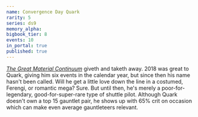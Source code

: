 ```yaml
---
name: Convergence Day Quark
rarity: 5
series: ds9
memory_alpha:
bigbook_tier: 8
events: 10
in_portal: true
published: true
---
```


[_The Great Material Continuum_](https://www.youtube.com/watch?v=BxHhCh9zA3I) giveth and taketh away. 2018 was great to Quark, giving him six events in the calendar year, but since then his name hasn't been called. Will he get a little love down the line in a costumed, Ferengi, or romantic mega? Sure. But until then, he's merely a poor-for-legendary, good-for-super-rare type of shuttle pilot. Although Quark doesn't own a top 15 gauntlet pair, he shows up with 65% crit on occasion which can make even average gauntleteers relevant.
